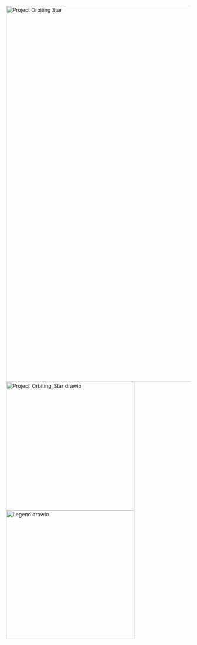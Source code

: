 <img width="1024" height="1024" alt="Project Orbiting Star" src="https://github.com/user-attachments/assets/af4ffdd4-82fc-403b-82b6-96518ed273ef" />
<img height="350" alt="Project_Orbiting_Star drawio" src="https://github.com/user-attachments/assets/cdac59ba-934c-447d-b5cc-334152abe16e" /> <img height="350" alt="Legend drawio" src="https://github.com/user-attachments/assets/7f4ceb1e-c406-4552-ba14-262db05dda0a" />


